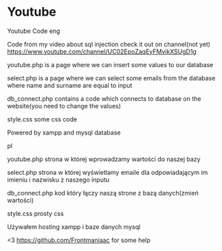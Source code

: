 # Youtube
Youtube Code
eng

Code from my video about sql injection check it out on channel(not yet) https://www.youtube.com/channel/UC02EpoZaqEyFMvikXSUgD1g

youtube.php is a page where we can insert some values to our database

select.php is a page where we can select some emails from the database where name and surname are equal to input

db_connect.php contains a code which connects to database on the website(you need to change the values)

style.css some css code

Powered by xampp and mysql database

pl

youtube.php strona w której wprowadzamy wartości do naszej bazy

select.php strona w której wyświetlamy emaile dla odpowiadającym im imieniu i nazwisku z naszego inputu 

db_connect.php kod który łączy naszą strone z bazą danych(zmień wartości)

style.css prosty css

Używałem hosting xampp i baze danych mysql

<3 https://github.com/Frontmaniaac for some help

